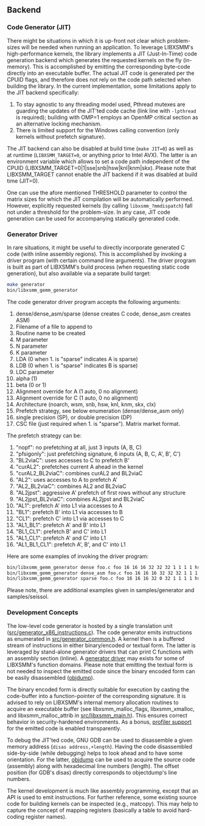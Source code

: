 ## Backend

### Code Generator (JIT)

There might be situations in which it is up-front not clear which problem-sizes will be needed when running an application. To leverage LIBXSMM's high-performance kernels, the library implements a JIT (Just-In-Time) code generation backend which generates the requested kernels on the fly (in-memory). This is accomplished by emitting the corresponding byte-code directly into an executable buffer. The actual JIT code is generated per the CPUID flags, and therefore does not rely on the code path selected when building the library. In the current implementation, some limitations apply to the JIT backend specifically:

1. To stay agnostic to any threading model used, Pthread mutexes are guarding the updates of the JIT'ted code cache (link line with `-lpthread` is required); building with OMP=1 employs an OpenMP critical section as an alternative locking mechanism.
2. There is limited support for the Windows calling convention (only kernels without prefetch signature).

The JIT backend can also be disabled at build time (`make JIT=0`) as well as at runtime (`LIBXSMM_TARGET=0`, or anything prior to Intel&#160;AVX). The latter is an environment variable which allows to set a code path independent of the CPUID (LIBXSMM_TARGET=0&#124;1&#124;sse&#124;snb&#124;hsw&#124;knl&#124;knm&#124;skx). Please note that LIBXSMM_TARGET cannot enable the JIT backend if it was disabled at build time (JIT=0).

One can use the afore mentioned THRESHOLD parameter to control the matrix sizes for which the JIT compilation will be automatically performed. However, explicitly requested kernels (by calling `libxsmm_?mmdispatch`) fall not under a threshold for the problem-size. In any case, JIT code generation can be used for accompanying statically generated code.

### Generator Driver

In rare situations, it might be useful to directly incorporate generated C code (with inline assembly regions). This is accomplished by invoking a driver program (with certain command line arguments). The driver program is built as part of LIBXSMM's build process (when requesting static code generation), but also available via a separate build target:

```bash
make generator
bin/libxsmm_gemm_generator
```

The code generator driver program accepts the following arguments:

1. dense/dense_asm/sparse (dense creates C code, dense_asm creates ASM)
2. Filename of a file to append to
3. Routine name to be created
4. M parameter
5. N parameter
6. K parameter
7. LDA (0 when 1. is "sparse" indicates A is sparse)
8. LDB (0 when 1. is "sparse" indicates B is sparse)
9. LDC parameter
10. alpha (1)
11. beta (0 or 1)
12. Alignment override for A (1 auto, 0 no alignment)
13. Alignment override for C (1 auto, 0 no alignment)
14. Architecture (noarch, wsm, snb, hsw, knl, knm, skx, clx)
15. Prefetch strategy, see below enumeration (dense/dense_asm only)
16. single precision (SP), or double precision (DP)
17. CSC file (just required when 1. is "sparse"). Matrix market format.

<a name="prefetch-strategy"></a>The prefetch strategy can be:

1. "nopf": no prefetching at all, just 3 inputs (A, B, C)
2. "pfsigonly": just prefetching signature, 6 inputs (A, B, C, A', B', C')
3. "BL2viaC": uses accesses to C to prefetch B'
4. "curAL2": prefetches current A ahead in the kernel
5. "curAL2_BL2viaC": combines curAL2 and BL2viaC
6. "AL2": uses accesses to A to prefetch A'
7. "AL2_BL2viaC": combines AL2 and BL2viaC
8. "AL2jpst": aggressive A' prefetch of first rows without any structure
9. "AL2jpst_BL2viaC": combines AL2jpst and BL2viaC
10. "AL1": prefetch A' into L1 via accesses to A
11. "BL1": prefetch B' into L1 via accesses to B
12. "CL1": prefetch C' into L1 via accesses to C
13. "AL1_BL1": prefetch A' and B' into L1
14. "BL1_CL1": prefetch B' and C' into L1
15. "AL1_CL1": prefetch A' and C' into L1
16. "AL1_BL1_CL1": prefetch A', B', and C' into L1

Here are some examples of invoking the driver program:

```bash
bin/libxsmm_gemm_generator dense foo.c foo 16 16 16 32 32 32 1 1 1 1 hsw nopf DP
bin/libxsmm_gemm_generator dense_asm foo.c foo 16 16 16 32 32 32 1 1 1 1 knl AL2_BL2viaC DP
bin/libxsmm_gemm_generator sparse foo.c foo 16 16 16 32 0 32 1 1 1 1 hsw nopf DP bar.csc
```

Please note, there are additional examples given in samples/generator and samples/seissol.

### Development Concepts

The low-level code generator is hosted by a single translation unit ([src/generator_x86_instructions.c](https://github.com/hfp/libxsmm/blob/master/src/generator_x86_instructions.h)). The code generator emits instructions as enumerated in [src/generator_common.h](https://github.com/hfp/libxsmm/blob/master/src/generator_common.h). A kernel then is a buffered stream of instructions in either binary/encoded or textual form. The latter is leveraged by stand-alone generator drivers that can print C&#160;functions with an assembly section (inline). A [generator driver](#generator-driver) may exists for some of LIBXSMM's function domains. Please note that emitting the textual form is not needed to inspect the emitted code since the binary encoded form can be easily disassembled ([objdump](index#objdump)).

The binary encoded form is directly suitable for execution by casting the code-buffer into a function-pointer of the corresponding signature. It is advised to rely on LIBXSMM's internal memory allocation routines to acquire an executable buffer (see libxsmm_malloc_flags, libxsmm_xmalloc, and libxsmm_malloc_attrib in [src/libxsmm_main.h](https://github.com/hfp/libxsmm/blob/master/src/libxsmm_main.h)). This ensures correct behavior in security-hardened environments. As a bonus, [profiler support](libxsmm_prof) for the emitted code is enabled transparently.

To debug the JIT'ted code, GNU GDB can be used to disassemble a given memory address (`disas address,+length`). Having the code disassembled side-by-side (while debugging) helps to look ahead and to have some orientation. For the latter, [objdump](index#objdump) can be used to acquire the source code (assembly) along with hexadecimal line numbers (length). The offset position (for GDB's disas) directly corresponds to objectdump's line numbers.

The kernel development is much like assembly programming, except that an API is used to emit instructions. For further reference, some existing source code for building kernels can be inspected (e.g., matcopy). This may help to capture the concept of mapping registers (basically a table to avoid hard-coding register names).

